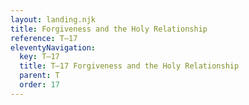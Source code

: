 ```yaml
---
layout: landing.njk
title: Forgiveness and the Holy Relationship
reference: T–17 
eleventyNavigation:
  key: T–17
  title: T–17 Forgiveness and the Holy Relationship
  parent: T
  order: 17
---
```

